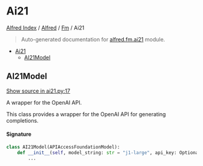 # Ai21

[Alfred Index](../../README.md#alfred-index) /
[Alfred](../index.md#alfred) /
[Fm](./index.md#fm) /
Ai21

> Auto-generated documentation for [alfred.fm.ai21](../../../alfred/fm/ai21.py) module.

- [Ai21](#ai21)
  - [AI21Model](#ai21model)

## AI21Model

[Show source in ai21.py:17](../../../alfred/fm/ai21.py#L17)

A wrapper for the OpenAI API.

This class provides a wrapper for the OpenAI API for generating completions.

#### Signature

```python
class AI21Model(APIAccessFoundationModel):
    def __init__(self, model_string: str = "j1-large", api_key: Optional[str] = None):
        ...
```


